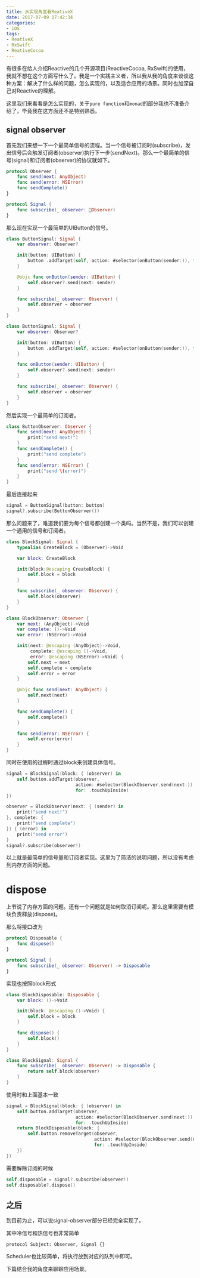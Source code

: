 ```yaml
---
title: 从实现角度看ReativeX
date: 2017-07-09 17:42:34
categories:
- iOS
tags:
- ReativeX
- RxSwift
- ReativeCocoa
---
```


有很多在给人介绍Reactive的几个开源项目(ReactiveCocoa, RxSwift)的使用，我就不想在这个方面写什么了。我是一个实践主义者，所以我从我的角度来谈谈这种方案：解决了什么样的问题，怎么实现的，以及适合应用的场景。同时也加深自己对Reactive的理解。

<!--more-->

这里我们来看看是怎么实现的，关于`pure function`和`monad`的部分我也不准备介绍了，毕竟我在这方面还不是特别熟悉。

## signal observer

首先我们来想一下一个最简单信号的流程。当一个信号被订阅时(subscribe)，发出信号后会触发订阅者(observer)执行下一步(sendNext)。那么一个最简单的信号(signal)和订阅者(observer)的协议就如下。

```swift
protocol Observer {
    func send(next: AnyObject)
    func send(error: NSError)
    func sendComplete()
}

protocol Signal {
    func subscribe(_ observer: Observer)
}
```

那么现在实现一个最简单的UIButton的信号。

```swift
class ButtonSignal: Signal {
    var observer: Observer?

    init(button: UIButton) {
        button .addTarget(self, action: #selector(onButton(sender:)), for: .touchUpInside)
    }

    @objc func onButton(sender: UIButton) {
        self.observer?.send(next: sender)
    }

    func subscribe(_ observer: Observer) {
        self.observer = observer
    }
}

class ButtonSignal: Signal {
    var observer: Observer?

    init(button: UIButton) {
        button .addTarget(self, action: #selector(onButton(sender:)), for: .touchUpInside)
    }

    func onButton(sender: UIButton) {
        self.observer?.send(next: sender)
    }

    func subscribe(_ observer: Observer) {
        self.observer = observer
    }
}
```

然后实现一个最简单的订阅者。

```swift
class ButtonObserver: Observer {
    func send(next: AnyObject) {
        print("send next!")
    }
    func sendComplete() {
        print("send complete")
    }
    func send(error: NSError) {
        print("send \(error)")
    }
}
```

最后连接起来

```swift
signal = ButtonSignal(button: button)
signal?.subscribe(ButtonObserver())
```

那么问题来了，难道我们要为每个信号都创建一个类吗。当然不是，我们可以创建一个通用的信号和订阅者。

```swift
class BlockSignal: Signal {
    typealias CreateBlock = (Observer)->Void

    var block: CreateBlock

    init(block:@escaping CreateBlock) {
        self.block = block
    }

    func subscribe(_ observer: Observer) {
        self.block(observer)
    }
}

class BlockObserver: Observer {
    var next: (AnyObject)->Void
    var complete: ()->Void
    var error: (NSError)->Void

    init(next: @escaping (AnyObject)->Void,
         complete: @escaping ()->Void,
         error: @escaping (NSError)->Void) {
        self.next = next
        self.complete = complete
        self.error = error
    }

    @objc func send(next: AnyObject) {
        self.next(next)
    }

    func sendComplete() {
        self.complete()
    }

    func send(error: NSError) {
        self.error(error)
    }
}
```

同时在使用的过程时通过block来创建具体信号。

```swift
signal = BlockSignal(block: { (observer) in
    self.button.addTarget(observer,
                          action: #selector(BlockObserver.send(next:)),
                          for: .touchUpInside)
})

observer = BlockObserver(next: { (sender) in
    print("send next!")
}, complete: {
    print("send complete")
}) { (error) in
    print("send error")
}
signal?.subscribe(observer!)
```

以上就是最简单的信号量和订阅者实现。这里为了简洁的说明问题，所以没有考虑到内存方面的问题。

# dispose

上节说了内存方面的问题。还有一个问题就是如何取消订阅呢。那么这里需要有模块负责释放(dispose)。

那么将接口改为

```swift
protocol Disposable {
    func dispose()
}

protocol Signal {
    func subscribe(_ observer: Observer) -> Disposable
}
```

实现也按照block形式

```swift
class BlockDisposable: Disposable {
    var block: ()->Void

    init(block: @escaping ()->Void) {
        self.block = block
    }

    func dispose() {
        self.block()
    }
}

class BlockSignal: Signal {
    func subscribe(_ observer: Observer) -> Disposable {
        return self.block(observer)
    }
}
```

使用时和上面基本一致

```swift
signal = BlockSignal(block: { (observer) in
    self.button.addTarget(observer,
                          action: #selector(BlockObserver.send(next:)),
                          for: .touchUpInside)
    return BlockDisposable(block: {
        self.button.removeTarget(observer,
                                 action: #selector(BlockObserver.send(next:)),
                                 for: .touchUpInside)
    })
})
```

需要解除订阅的时候

```swift
self.disposable = signal?.subscribe(observer!)
self.disposable?.dispose()
```

## 之后

到目前为止，可以说signal-observer部分已经完全实现了。

其中冷信号和热信号也非常简单

```
protocol Subject: Observer, Signal {}
```

Scheduler也比较简单，将执行放到对应的队列中即可。

下篇结合我的角度来聊聊应用场景。
